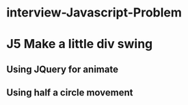 ﻿# interview-Javascript-Problem
 # J5 Make a little div swing
 ## Using JQuery for animate
 ## Using half a circle movement 
